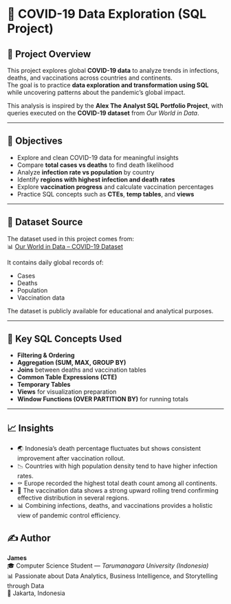 # 🧮 COVID-19 Data Exploration (SQL Project)

## 📘 Project Overview
This project explores global **COVID-19 data** to analyze trends in infections, deaths, and vaccinations across countries and continents.  
The goal is to practice **data exploration and transformation using SQL** while uncovering patterns about the pandemic’s global impact.

This analysis is inspired by the **Alex The Analyst SQL Portfolio Project**, with queries executed on the **COVID-19 dataset** from *Our World in Data*.

---

## 🧠 Objectives
- Explore and clean COVID-19 data for meaningful insights  
- Compare **total cases vs deaths** to find death likelihood  
- Analyze **infection rate vs population** by country  
- Identify **regions with highest infection and death rates**  
- Explore **vaccination progress** and calculate vaccination percentages  
- Practice SQL concepts such as **CTEs**, **temp tables**, and **views**

---

## 💾 Dataset Source
The dataset used in this project comes from:  
📊 [Our World in Data – COVID-19 Dataset](https://ourworldindata.org/covid-deaths)

It contains daily global records of:
- Cases  
- Deaths  
- Population  
- Vaccination data  

The dataset is publicly available for educational and analytical purposes.

---

## 🧩 Key SQL Concepts Used
- **Filtering & Ordering**
- **Aggregation (SUM, MAX, GROUP BY)**
- **Joins** between deaths and vaccination tables  
- **Common Table Expressions (CTE)**
- **Temporary Tables**
- **Views** for visualization preparation
- **Window Functions (OVER PARTITION BY)** for running totals

---

## 📈 Insights
- 🌏 Indonesia’s death percentage fluctuates but shows consistent improvement after vaccination rollout.
- 📉 Countries with high population density tend to have higher infection rates.
- ⚰️ Europe recorded the highest total death count among all continents.
- 💉 The vaccination data shows a strong upward rolling trend  confirming effective distribution in several regions.
- 📊 Combining infections, deaths, and vaccinations provides a holistic view of pandemic control efficiency.

## ✍️ Author
**James**  
🎓 Computer Science Student — *Tarumanagara University (Indonesia)*  
📊 Passionate about Data Analytics, Business Intelligence, and Storytelling through Data  
📍 Jakarta, Indonesia  
